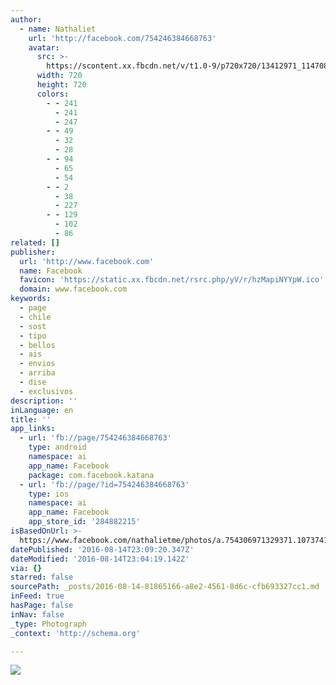 ```yaml
---
author:
  - name: Nathaliet
    url: 'http://facebook.com/754246384668763'
    avatar:
      src: >-
        https://scontent.xx.fbcdn.net/v/t1.0-9/p720x720/13412971_1147080798718651_5095573353425757737_n.jpg?oh=a6296d1940e7621f24e410c7a3325686&oe=585ADFF3
      width: 720
      height: 720
      colors:
        - - 241
          - 241
          - 247
        - - 49
          - 32
          - 28
        - - 94
          - 65
          - 54
        - - 2
          - 38
          - 227
        - - 129
          - 102
          - 86
related: []
publisher:
  url: 'http://www.facebook.com'
  name: Facebook
  favicon: 'https://static.xx.fbcdn.net/rsrc.php/yV/r/hzMapiNYYpW.ico'
  domain: www.facebook.com
keywords:
  - page
  - chile
  - sost
  - tipo
  - bellos
  - ais
  - envios
  - arriba
  - dise
  - exclusivos
description: ''
inLanguage: en
title: ''
app_links:
  - url: 'fb://page/754246384668763'
    type: android
    namespace: ai
    app_name: Facebook
    package: com.facebook.katana
  - url: 'fb://page/?id=754246384668763'
    type: ios
    namespace: ai
    app_name: Facebook
    app_store_id: '284882215'
isBasedOnUrl: >-
  https://www.facebook.com/nathalietme/photos/a.754306971329371.1073741828.754246384668763/1147080798718651/?type=3&theater
datePublished: '2016-08-14T23:09:20.347Z'
dateModified: '2016-08-14T23:04:19.142Z'
via: {}
starred: false
sourcePath: _posts/2016-08-14-81865166-a8e2-4561-8d6c-cfb693327cc1.md
inFeed: true
hasPage: false
inNav: false
_type: Photograph
_context: 'http://schema.org'

---
```

![](https://scontent.xx.fbcdn.net/v/t1.0-9/p720x720/13412971_1147080798718651_5095573353425757737_n.jpg?oh=a6296d1940e7621f24e410c7a3325686&oe=585ADFF3)